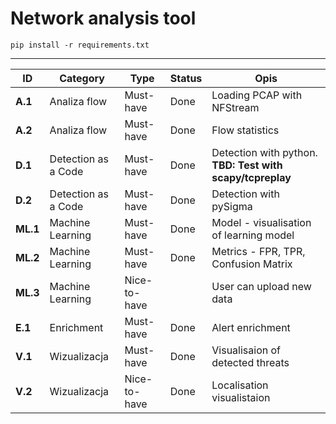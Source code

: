 # Network analysis tool


```
pip install -r requirements.txt
```


---

| **ID**   | **Category**        | **Type**     | **Status** | **Opis**                                                  |
| -------- | ------------------- | ------------ | ---------- | --------------------------------------------------------- |
| **A.1**  | Analiza flow        | Must-have    | Done       | Loading PCAP with NFStream                                |
| **A.2**  | Analiza flow        | Must-have    | Done       | Flow statistics                                           |
| **D.1**  | Detection as a Code | Must-have    | Done       | Detection with python. **TBD: Test with scapy/tcpreplay** |
| **D.2**  | Detection as a Code | Must-have    | Done       | Detection with pySigma                                    |
| **ML.1** | Machine Learning    | Must-have    | Done       | Model - visualisation of learning model                   |
| **ML.2** | Machine Learning    | Must-have    | Done       | Metrics - FPR, TPR, Confusion Matrix                      |
| **ML.3** | Machine Learning    | Nice-to-have |            | User can upload new data                                  |
| **E.1**  | Enrichment          | Must-have    | Done       | Alert enrichment                                          |
| **V.1**  | Wizualizacja        | Must-have    | Done       | Visualisaion of detected threats                          |
| **V.2**  | Wizualizacja        | Nice-to-have | Done       | Localisation visualistaion                                |